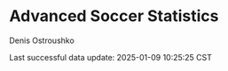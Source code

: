 # Advanced Soccer Statistics
Denis Ostroushko

<!-- gfm -->

Last successful data update: 2025-01-09 10:25:25 CST

